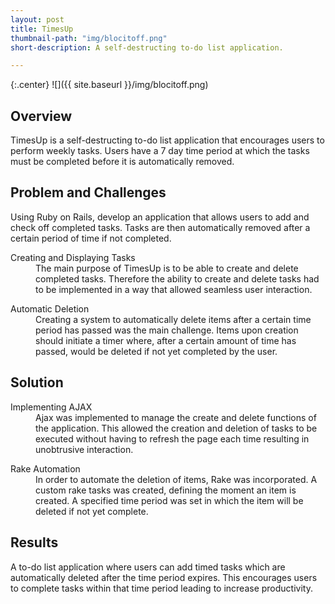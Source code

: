 ```yaml
---
layout: post
title: TimesUp
thumbnail-path: "img/blocitoff.png"
short-description: A self-destructing to-do list application.

---
```


{:.center}
![]({{ site.baseurl }}/img/blocitoff.png)

## Overview

TimesUp is a self-destructing to-do list application that encourages users to perform weekly tasks. Users have a 7 day time period at which the tasks must be completed before it is automatically removed.   

## Problem and Challenges

 Using Ruby on Rails, develop an application that allows users to add and check off completed tasks. Tasks are then automatically removed after a certain period of time if not completed.

<div class="checkbox col2">
  <dl class="row col-md-6">
      <dt class="info-col">Creating and Displaying Tasks</dt>
        <dd>
          The main purpose of TimesUp is to be able to create and delete completed tasks. Therefore the ability to create and delete tasks had to be implemented in a way that allowed seamless user interaction.
        </dd>
  </dl>
  <dl class="row col-md-6">
      <dt class="info-col">Automatic Deletion</dt>
        <dd>
          Creating a system to automatically delete items after a certain time period has passed was the main challenge. Items upon creation should initiate a timer where, after a certain amount of time has passed, would be deleted if not yet completed by the user.
        </dd>
  </dl>
</div>

## Solution

<div class="col2">
  <dl class="row col-md-6">
      <dt class="info-col">Implementing AJAX</dt>
        <dd>
          Ajax was implemented to manage the create and delete functions of the application. This allowed the creation and deletion of tasks to be executed without having to refresh the page each time resulting in unobtrusive interaction.
        </dd>
  </dl>
  <dl class="row col-md-6">
      <dt class="info-col">Rake Automation</dt>
        <dd>
          In order to automate the deletion of items, Rake was incorporated. A custom rake tasks was created,  defining the moment an item is created. A specified time period was set in which the item will be deleted if not yet complete.  
        </dd>
  </dl>
</div>

## Results

A to-do list application where users can add timed tasks which are automatically deleted after the time period expires. This encourages users to complete tasks within that time period leading to increase productivity.  
